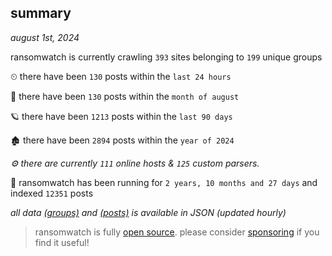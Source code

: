 
## summary
_august 1st, 2024_

ransomwatch is currently crawling `393` sites belonging to `199` unique groups

⏲ there have been `130` posts within the `last 24 hours`

🦈 there have been `130` posts within the `month of august`

🪐 there have been `1213` posts within the `last 90 days`

🏚 there have been `2894` posts within the `year of 2024`

_⚙️ there are currently `111` online hosts & `125` custom parsers._

🦕 ransomwatch has been running for `2 years, 10 months and 27 days` and indexed `12351` posts

_all data  [(groups)](http://ransomwhat.telemetry.ltd/groups) and [(posts)](http://ransomwhat.telemetry.ltd/posts) is available in JSON (updated hourly)_

> ransomwatch is fully [open source](https://github.com/joshhighet/ransomwatch#ransomwatch--). please consider [sponsoring](https://github.com/sponsors/joshhighet) if you find it useful!
